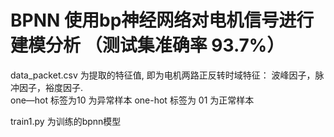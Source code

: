 # BPNN    使用bp神经网络对电机信号进行建模分析 （测试集准确率 93.7%）

data_packet.csv 为提取的特征值, 即为电机两路正反转时域特征： 波峰因子，脉冲因子，裕度因子.  
one—hot 标签为10 为异常样本  one-hot 标签为 01 为正常样本

train1.py 为训练的bpnn模型
